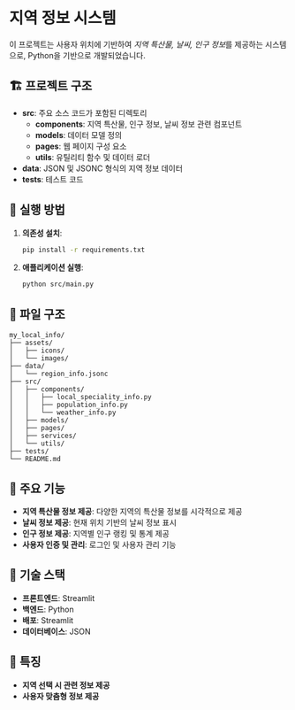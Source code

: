 # 지역 정보 시스템

이 프로젝트는 사용자 위치에 기반하여 *지역 특산물, 날씨, 인구 정보*를 제공하는 시스템으로, Python을 기반으로 개발되었습니다.

## 🏗️ 프로젝트 구조

- **src**: 주요 소스 코드가 포함된 디렉토리
  - **components**: 지역 특산물, 인구 정보, 날씨 정보 관련 컴포넌트
  - **models**: 데이터 모델 정의
  - **pages**: 웹 페이지 구성 요소
  - **utils**: 유틸리티 함수 및 데이터 로더
- **data**: JSON 및 JSONC 형식의 지역 정보 데이터
- **tests**: 테스트 코드

## 🚀 실행 방법

1. **의존성 설치**:
   ```bash
   pip install -r requirements.txt
   ```

2. **애플리케이션 실행**:
   ```bash
   python src/main.py
   ```

## 📁 파일 구조

```
my_local_info/
├── assets/
│   ├── icons/
│   └── images/
├── data/
│   └── region_info.jsonc
├── src/
│   ├── components/
│   │   ├── local_speciality_info.py
│   │   ├── population_info.py
│   │   └── weather_info.py
│   ├── models/
│   ├── pages/
│   ├── services/
│   └── utils/
├── tests/
└── README.md
```

## 🎨 주요 기능

- **지역 특산물 정보 제공**: 다양한 지역의 특산물 정보를 시각적으로 제공
- **날씨 정보 제공**: 현재 위치 기반의 날씨 정보 표시
- **인구 정보 제공**: 지역별 인구 랭킹 및 통계 제공
- **사용자 인증 및 관리**: 로그인 및 사용자 관리 기능

## 🔧 기술 스택

- **프론트엔드**: Streamlit
- **백엔드**: Python
- **배포**: Streamlit
- **데이터베이스**: JSON

## 🌟 특징
- **지역 선택 시 관련 정보 제공**
- **사용자 맞춤형 정보 제공**